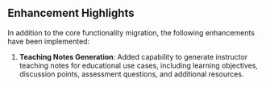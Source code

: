 ## Enhancement Highlights

In addition to the core functionality migration, the following enhancements have been implemented:

1. **Teaching Notes Generation**: Added capability to generate instructor teaching notes for educational use cases, including learning objectives, discussion points, assessment questions, and additional resources.